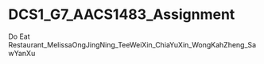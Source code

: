 # DCS1_G7_AACS1483_Assignment
Do Eat Restaurant_MelissaOngJingNing_TeeWeiXin_ChiaYuXin_WongKahZheng_SawYanXu
